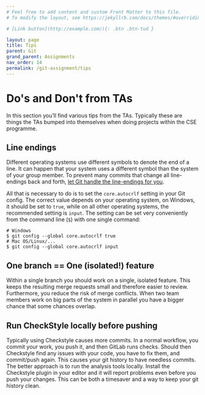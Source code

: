 ```yaml
---
# Feel free to add content and custom Front Matter to this file.
# To modify the layout, see https://jekyllrb.com/docs/themes/#overriding-theme-defaults

# [Link button](http://example.com/){: .btn .btn-tud }

layout: page
title: Tips
parent: Git
grand_parent: Assignments
nav_order: 14
permalink: /git-assignment/tips
---
```


# Do's and Don't from TAs

In this section you’ll find various tips from the TAs. Typically these are things the TAs bumped into themselves when doing projects within the CSE programme.

## Line endings

Different operating systems use different symbols to denote the end of a line. It can happen that your system uses a different symbol than the system of your group member. To prevent many commits that change all line-endings back and forth, [let Git handle the line-endings for you](https://docs.github.com/en/get-started/getting-started-with-git/configuring-git-to-handle-line-endings).

All that is necessary to do is to set the `core.autocrlf` setting in your Git config. The correct value depends on your operating system, on Windows, it should be set to `true`, while on all other operating systems, the recommended setting is `input`. The setting can be set very conveniently from the command line (`$`) with one single command:

    # Windows
    $ git config --global core.autocrlf true
    # Mac OS/Linux/...
    $ git config --global core.autocrlf input

## One branch == One (isolated!) feature

Within a single branch you should work on a single, isolated feature. This keeps the resulting merge requests small and therefore easier to review. Furthermore, you reduce the risk of merge conflicts. When two team members work on big parts of the system in parallel you have a bigger chance that some chances overlap.

## Run CheckStyle locally before pushing

Typically using Checkstyle causes more commits.
In a normal workflow, you commit your work, you push it, and then GitLab runs checks.
Should then Checkstyle find any issues with your code, you have to fix them, and commit/push again.
This causes your git history to have needless commits.
The better approach is to run the analysis tools locally. Install the Checkstyle plugin in your editor and it will report problems even before you push your changes. This can be both a timesaver and a way to keep your git history clean.
